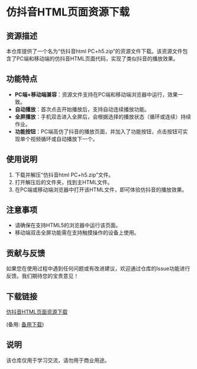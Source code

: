 # 仿抖音HTML页面资源下载

## 资源描述

本仓库提供了一个名为“仿抖音html PC+h5.zip”的资源文件下载。该资源文件包含了PC端和移动端的仿抖音HTML页面代码，实现了类似抖音的播放效果。

## 功能特点

- **PC端+移动端兼容**：资源文件支持在PC端和移动端浏览器中运行，效果一致。
- **自动播放**：首次点击开始播放后，支持自动连续播放功能。
- **全屏播放**：手机双击进入全屏后，会根据选择的播放状态（循环或连续）持续作业。
- **功能按钮**：PC端高仿了抖音的播放页面，并加入了功能按钮，点击按钮可实现单个视频循环或自动播放下一个。

## 使用说明

1. 下载并解压“仿抖音html PC+h5.zip”文件。
2. 打开解压后的文件夹，找到主HTML文件。
3. 在PC端或移动端浏览器中打开该HTML文件，即可体验仿抖音的播放效果。

## 注意事项

- 请确保在支持HTML5的浏览器中运行该页面。
- 移动端双击全屏功能需在支持触摸操作的设备上使用。

## 贡献与反馈

如果您在使用过程中遇到任何问题或有改进建议，欢迎通过仓库的Issue功能进行反馈。我们期待您的宝贵意见！

## 下载链接
[仿抖音HTML页面资源下载](https://pan.quark.cn/s/235c4c391c96) 

(备用: [备用下载](https://pan.baidu.com/s/1oUnTtQQpIX8ogfVMxFEQcw?pwd=1234))

## 说明

该仓库仅用于学习交流，请勿用于商业用途。
